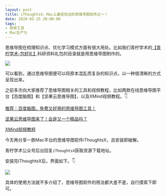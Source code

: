 ```yaml
---
layout: post
title: iThoughtsX，Mac上最受欢迎的思维导图软件之一！
date: 2020-02-25 20:00:00
tags: 
- 效率工具
- Mac生产力
---
```


思维导图在梳理知识点、优化学习模式方面有很大用处。比如我们青柠学术的[【青柠学术-包好礼】](https://mp.weixin.qq.com/s/beO1_krj33KoPo_40K6BCw)科研资料礼包的目录就是用思维导图制作的。

![](https://tva1.sinaimg.cn/large/0082zybply1gc8ql30ku8j30u02ut7j8.jpg)

可以看到，通过思维导图便可以将原本混乱而复杂的知识点，以一种很清晰的方式呈现出来。

之前多次向大家推荐了思维导图相关的工具和视频教程，比如两款在线思维导图平台【百度脑图】和【坚果云思维导图】，以及XMind视频教程。👇

[推荐｜百度脑图，免费又好用的思维导图工具！](https://mp.weixin.qq.com/s/wIpYjhpKkJqIrwVoL4RTyg)

[坚果云思维导图来了！会是又一个精品吗？](https://mp.weixin.qq.com/s/ltURKGcnkHe8-woSSuQBTg)

[XMind视频教程](https://mp.weixin.qq.com/s/J2SRwKA01RYo3jzow9Rzsw)

今天再分享一款Mac平台的思维导图软件iThoughtsX，且安装即破解。

青柠学术公众号后台回复`iThoughtsX`获取资源下载地址。

安装完iThoughtsX后，界面如下。👇

![](https://tva1.sinaimg.cn/large/0082zybply1gc8qrg4rybj31740q8djc.jpg)

具体的使用方法就不多介绍了，思维导图软件的用法都大差不差，自行摸索下即可。

